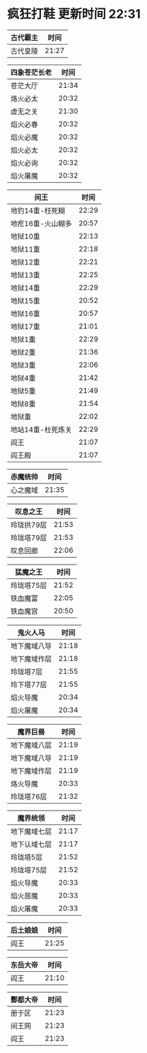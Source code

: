 # 疯狂打鞋 更新时间 22:31

| 古代霸主   | 时间    |
|--------|-------|
| 古代皇陵 | 21:27 |

| 四象苍茫长老   | 时间    |
|--------|-------|
| 苍茫大厅 | 21:34 |
| 烙火必太 | 20:32 |
| 虚无之关 | 21:30 |
| 焰火必春 | 20:32 |
| 焰火必魔 | 20:32 |
| 焰火必太 | 20:32 |
| 焰火必询 | 20:32 |
| 焰火屠魔 | 20:32 |

| 间王   | 时间    |
|--------|-------|
| 地钓14重-枉死糊 | 22:29 |
| 地疙16重-火山糊多 | 20:57 |
| 地狱10重 | 22:13 |
| 地狱11重 | 22:18 |
| 地狱12重 | 22:21 |
| 地狱13重 | 22:25 |
| 地狱14重 | 22:29 |
| 地狱15重 | 20:52 |
| 地狱16重 | 20:57 |
| 地狱17重 | 21:01 |
| 地狱1重 | 22:29 |
| 地狱2重 | 21:36 |
| 地狱3重 | 22:06 |
| 地狱4重 | 21:42 |
| 地狱5重 | 21:49 |
| 地狱8重 | 21:54 |
| 地狱重 | 22:02 |
| 地站14重-杜死炼关 | 22:29 |
| 阎王 | 21:07 |
| 阎王殿 | 21:07 |

| 赤魔统帅   | 时间    |
|--------|-------|
| 心之魔域 | 21:35 |

| 叹息之王   | 时间    |
|--------|-------|
| 玲珑拱79层 | 21:53 |
| 玲珑塔79层 | 21:53 |
| 叹息回廊 | 22:06 |

| 猛魔之王   | 时间    |
|--------|-------|
| 玲珑塔75层 | 21:52 |
| 铁血魔富 | 22:05 |
| 铁血魔宫 | 20:50 |

| 鬼火人马   | 时间    |
|--------|-------|
| 地下魔域八导 | 21:18 |
| 地下魔域作层 | 21:18 |
| 玲珑塔7层 | 21:55 |
| 玲下塔77层 | 21:55 |
| 焰火导魔 | 20:34 |
| 焰火屠魔 | 20:34 |

| 魔界巨兽   | 时间    |
|--------|-------|
| 地下魔域八层 | 21:19 |
| 地下魔域八导 | 21:19 |
| 地下魔域作层 | 21:19 |
| 烙火导魔 | 20:33 |
| 玲珑塔76层 | 21:32 |

| 魔界统领   | 时间    |
|--------|-------|
| 地下魔域七层 | 21:17 |
| 地下认域七层 | 21:17 |
| 玲珑塔5层 | 21:52 |
| 玲珑塔75层 | 21:52 |
| 焰火导魔 | 20:33 |
| 焰火居魔 | 20:33 |
| 焰火屠魔 | 20:33 |

| 后土娘娘   | 时间    |
|--------|-------|
| 阎王 | 21:25 |

| 东岳大帝   | 时间    |
|--------|-------|
| 阎王 | 21:10 |

| 酆都大帝   | 时间    |
|--------|-------|
| 册于区 | 21:23 |
| 间王网 | 21:23 |
| 阎王 | 21:23 |